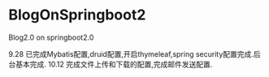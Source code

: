 # BlogOnSpringboot2
Blog2.0 on springboot2.0

9.28 已完成Mybatis配置,druid配置,开启thymeleaf,spring security配置完成.后台基本完成.
10.12 完成文件上传和下载的配置,完成邮件发送配置.
